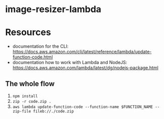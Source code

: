 # image-resizer-lambda

# Resources

- documentation for the CLI: https://docs.aws.amazon.com/cli/latest/reference/lambda/update-function-code.html
- documentation how to work with Lambda and NodeJS: https://docs.aws.amazon.com/lambda/latest/dg/nodejs-package.html

## The whole flow

1. `npm install`
2. `zip -r code.zip .`
3. `aws lambda update-function-code --function-name $FUNCTION_NAME --zip-file fileb://./code.zip`
